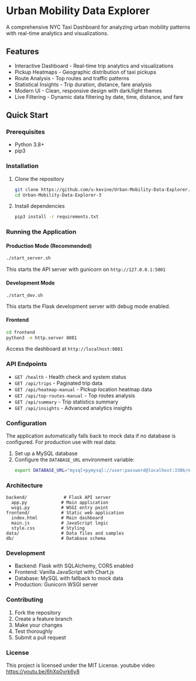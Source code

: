 # Urban Mobility Data Explorer

A comprehensive NYC Taxi Dashboard for analyzing urban mobility patterns with real-time analytics and visualizations.

## Features

- Interactive Dashboard - Real-time trip analytics and visualizations
- Pickup Heatmaps - Geographic distribution of taxi pickups
- Route Analysis - Top routes and traffic patterns
- Statistical Insights - Trip duration, distance, fare analysis
- Modern UI - Clean, responsive design with dark/light themes
- Live Filtering - Dynamic data filtering by date, time, distance, and fare

## Quick Start

### Prerequisites

- Python 3.8+
- pip3

### Installation

1. Clone the repository
   ```bash
   git clone https://github.com/u-kevine/Urban-Mobility-Data-Explorer.git
   cd Urban-Mobility-Data-Explorer-3
   ```

2. Install dependencies
   ```bash
   pip3 install -r requirements.txt
   ```

### Running the Application

#### Production Mode (Recommended)
```bash
./start_server.sh
```
This starts the API server with gunicorn on `http://127.0.0.1:5001`

#### Development Mode
```bash
./start_dev.sh
```
This starts the Flask development server with debug mode enabled.

#### Frontend
```bash
cd frontend
python3 -m http.server 8081
```
Access the dashboard at `http://localhost:8081`

### API Endpoints

- `GET /health` - Health check and system status
- `GET /api/trips` - Paginated trip data
- `GET /api/heatmap-manual` - Pickup location heatmap data
- `GET /api/top-routes-manual` - Top routes analysis
- `GET /api/summary` - Trip statistics summary
- `GET /api/insights` - Advanced analytics insights

### Configuration

The application automatically falls back to mock data if no database is configured. For production use with real data:

1. Set up a MySQL database
2. Configure the `DATABASE_URL` environment variable:
   ```bash
   export DATABASE_URL="mysql+pymysql://user:password@localhost:3306/nyc_taxi"
   ```

### Architecture

```
backend/              # Flask API server
  app.py             # Main application
  wsgi.py            # WSGI entry point
frontend/            # Static web application
  index.html         # Main dashboard
  main.js            # JavaScript logic
  style.css          # Styling
data/                # Data files and samples
db/                  # Database schema
```

### Development

- Backend: Flask with SQLAlchemy, CORS enabled
- Frontend: Vanilla JavaScript with Chart.js
- Database: MySQL with fallback to mock data
- Production: Gunicorn WSGI server

### Contributing

1. Fork the repository
2. Create a feature branch
3. Make your changes
4. Test thoroughly
5. Submit a pull request

### License

This project is licensed under the MIT License.
youtube video
https://youtu.be/6hXp0vrk6y8
